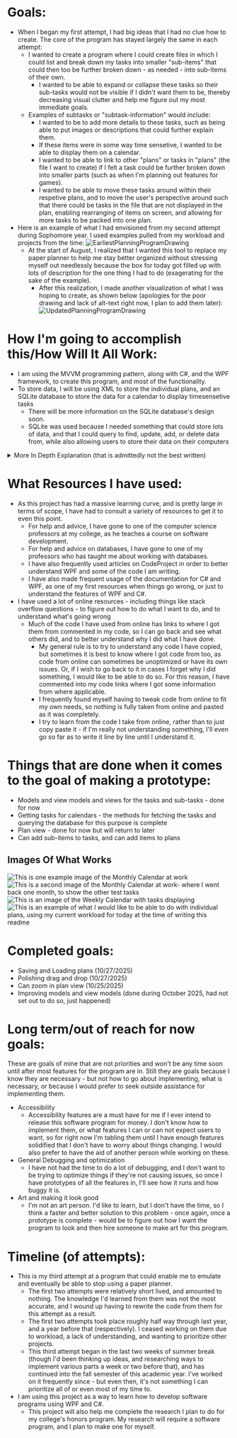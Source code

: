 # Goals:
  - When I began my first attempt, I had big ideas that I had no clue how to create. The core of the program has stayed largely the same in each attempt:
    - I wanted to create a program where I could create files in which I could list and break down my tasks into smaller "sub-items" that could then too be further broken down - as needed - into sub-items of their own.
      - I wanted to be able to expand or collapse these tasks so their sub-tasks would not be visible if I didn't want them to be, thereby decreasing visual clutter and help me figure out my most immediate goals.
    - Examples of subtasks or "subtask-information" would include: 
      - I wanted to be to add more details to these tasks, such as being able to put images or descriptions that could further explain them.
      - If these items were in some way time sensetive, I wanted to be able to display them on a calendar.
      - I wanted to be able to link to other "plans" or tasks in "plans" (the file I want to create) if I felt a task could be further broken down into smaller parts (such as when I'm planning out features for games).
      - I wanted to be able to move these tasks around within their respetive plans, and to move the user's perspective around such that there could be tasks in the file that are not displayed in the plan, enabling rearranging of items on screen, and allowing for more tasks to be packed into one plan.
- Here is an example of what I had envisioned from my second attempt during Sophomore year. I used examples pulled from my workload and projects from the time:
![EarliestPlanningProgramDrawing](ImagesForGithubOfPlanningProgram/EarliestPlanningProgramVersion.png)
  - At the start of August, I realized that I wanted this tool to replace my paper planner to help me stay better organized without stressing myself out needlessly because the box for today got filled up with lots of description for the one thing I had to do (exagerating for the sake of the example).
    - After this realization, I made another visualization of what I was hoping to create, as shown below (apologies for the poor drawing and lack of alt-text right now, I plan to add them later):
  ![UpdatedPlanningProgramDrawing](ImagesForGithubOfPlanningProgram/UpdatedPlanningProgramDrawing.jpg)


# How I'm going to accomplish this/How Will It All Work:
- I am using the MVVM programming pattern, along with C#, and the WPF framework, to create this program, and most of the functionality.
- To store data, I will be using XML to store the individual plans, and an SQLite database to store the data for a calendar to display timesensetive tasks
  - There will be more information on the SQLite database's design soon.
  - SQLite was used because I needed something that could store lots of data, and that I could query to find, update, add, or delete data from, while also allowing users to store their data on their computers

<details>
  <summary>More In Depth Explanation (that is admittedly not the best written)</summary>
   - There are two major parts that I haven't yet (fully) implemented and won't fully be explained in the code. These are how I will be saving the plans and tasks, and how tasks will get displayed to the screen on the calendar(s).\n
    - My plan for handling saving data is to store the plans and the tasks in XML, where everything is kind of nested together in a hierarchy of \[PLAN\]-->\[TASK\]-->\[SUBITEMS\]-->\[SUBITEMS' SUBITEMS\], where each of those items listed will have lists of the items next in the hierarchy (in a way, similar to a linked-list or a tree). When displayed in a plan - not on the calendars - it will be roughly similar in structure, just using code. \n
      - it should be made clear that each of the above have their own lists, so the plan "knows" only of the tasks that are its immediate children, the first task on that list only knows of the items that are its immediate children, and so on
      - I am aware of how many lists - especially observable collections - there are between the tasks (and subitems - they use the same code) and plans. I plan to refactor this when I find the time, but first I want to get a prototype going \n
      - I am using XML because I have worked with it more than I have JSON, though I've worked with both relatively few times, I have used the former when making mods for Baldur's Gate 3. \n
      - Each task/sub-task is intended to have a GUID tied to it, for identification by the calendar. \n
        - This is so I can search through files for data tied to tasks and/or open plans by clicking on the the tasks displayed in the calendar or by clicking on a linked task within another plan. \n
    - My plan for displaying any tasks that are "time sensetive" has 3 parts. \n
      - The first part is the calendars themselves and the CalendarTask related classes - these will ideally (when clicked) enable users to open corresponding plans, add the task to a plan if it doesn't have a file, delete the task from the calendar if it doesn't have a corresponding file, or delete the task in question from the calendar. \n
      - The second part is the sqlite database. There will only be one total for each download of the program, and it will hold all the data for tasks that need to be displayed on the calendar(s). \n
      - The third part is the date-duration sub-item. This control can be a sub-item for any task, and it will access the data for the task that it is a child of. When a plan is saved, the control will call an event to add its information to the sqlite database. \n
        - Currently, the data these store are the filepath of the file the task they are a child of is in, the name for the task that is their parent, a guid, the date the task starts, the date the task ends, and whether or not the task is completed. \n
    - As of right now, any classes or objects or files (including the sqlite database) that will contain state for the plans or children of the plans are in somewhat of a state of flux, as there are things that as I get closer to making a prototype I will change - one example is that the sqlite database has some filetypes I will eventually need to change.
</details>

# What Resources I have used:
  - As this project has had a massive learning curve, and is pretty large in terms of scope, I have had to consult a variety of resources to get it to even this point.
      - For help and advice, I have gone to one of the computer science professors at my college, as he teaches a course on software development.
      - For help and advice on databases, I have gone to one of my professors who has taught me about working with databases. 
      - I have also frequently used articles on CodeProject in order to better understand WPF and some of the code I am writing.
      - I have also made frequent usage of the documentation for C# and WPF, as one of my first resources when things go wrong, or just to understand the features of WPF and C#.
  - I have used a lot of online resources - including things like stack overflow questions - to figure out how to do what I want to do, and to understand what's going wrong
      - Much of the code I have used from online has links to where I got them from commented in my code, so I can go back and see what others did, and to better understand why I did what I have done.
          - My general rule is to try to understand any code I have copied, but sometimes it is best to know where I got code from too, as code from online can sometimes be unoptimized or have its own issues. Or, if I wish to go back to it in cases I forget why I did something, I would like to be able to do so. For this reason, I have commented into my code links where I got some information from where applicable.
          - I frequently found myself having to tweak code from online to fit my own needs, so nothing is fully taken from online and pasted as it was completely.
          - I try to learn from the code I take from online, rather than to just copy paste it - if I'm really not understanding something, I'll even go so far as to write it line by line until I understand it.

# Things that are done when it comes to the goal of making a prototype:
  - Models and view models and views for the tasks and sub-tasks - done for now
  - Getting tasks for calendars - the methods for fetching the tasks and querying the database for this purpose is complete
  - Plan view - done for now but will return to later
  - Can add sub-items to tasks, and can add items to plans

## Images Of What Works
![This is one example image of the Monthly Calendar at work](ImagesForGithubOfPlanningProgram/MonthlyCalendarWithTasks1.png)
![This is a second image of the Monthly Calendar at work- where I went back one month, to show the other test tasks](ImagesForGithubOfPlanningProgram/MonthlyCalendarWithTasks2.png)
![This is an image of the Weekly Calendar with tasks displaying](ImagesForGithubOfPlanningProgram/WeeklyCalendarWithTasks.png)
![This is an example of what I would like to be able to do with individual plans, using my current workload for today at the time of writing this readme](ImagesForGithubOfPlanningProgram/ExamplePlanToday.png)

# Completed goals:
- Saving and Loading plans (10/27/2025)
- Polishing drag and drop  (10/27/2025)
- Can zoom in plan view (10/25/2025)
- Improving models and view models (done during October 2025, had not set out to do so, just happened)

# Long term/out of reach for now goals:
These are goals of mine that are not priorities and won't be any time soon until after most features for the program are in. Still they are goals because I know they are necessary - but not how to go about implementing, what is necessary, or because I would prefer to seek outside assistance for implementing them. 
- Accessibility
  - Accessibility features are a must have for me if I ever intend to release this software program for money. I don't know how to implement them, or what features I can or can not expect users to want, so for right now I'm tabling them until I have enough features solidified that I don't have to worry about things changing. I would also prefer to have the aid of another person while working on these.
- General Debugging and optimization
  - I have not had the time to do a lot of debugging, and I don't want to be trying to optimize things if they're not causing issues, so once I have prototypes of all the features in, I'll see how it runs and how buggy it is.
- Art and making it look good
  - I'm not an art person. I'd like to learn, but I don't have the time, so I think a faster and better solution to this problem - once again, once a prototype is complete - would be to figure out how I want the program to look and then hire someone to make art for this program. 


# Timeline (of attempts):
  - This is my third attempt at a program that could enable me to emulate and eventually be able to stop using a paper planner.
    - The first two attempts were relatively short lived, and amounted to nothing. The knowledge I'd learned from them was not the most accurate, and I wound up having to rewrite the code from them for this attempt as a result.
    - The first two attempts took place roughly half way through last year, and a year before that (respectively). I ceased working on them due to workload, a lack of understanding, and wanting to prioritize other projects.
    - This third attempt began in the last two weeks of summer break (though I'd been thinking up ideas, and researching ways to implement various parts a week or two before that), and has continued into the fall semester of this academic year. I've worked on it frequently since - but even then, it's not something I can prioritize all of or even most of my time to.
  - I am using this project as a way to learn how to develop software programs using WPF and C#.
      - This project will also help me complete the research I plan to do for my college's honors program. My research will require a software program, and I plan to make one for myself.
